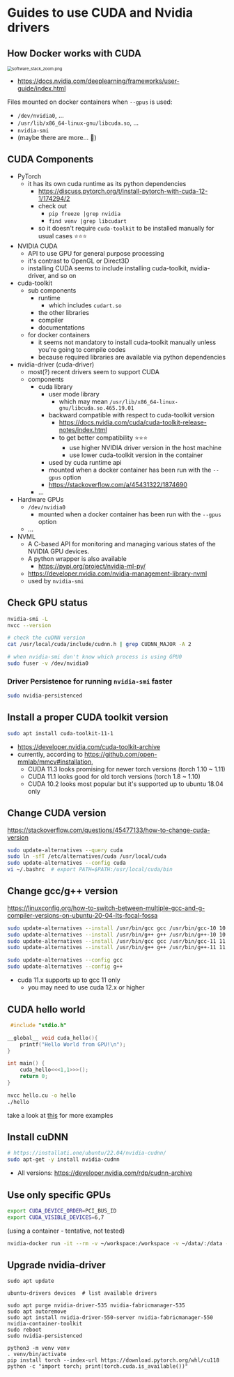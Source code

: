 # Guides to use CUDA and Nvidia drivers

## How Docker works with CUDA

<img src="https://docscontent.nvidia.com/dims4/default/5236c0f/2147483647/strip/true/crop/1020x969+0+0/resize/1020x969!/quality/90/?url=https%3A%2F%2Fk3-prod-nvidia-docs.s3.us-west-2.amazonaws.com%2Fbrightspot%2Fdita%2F0000018b-a729-dab5-abab-e77976e10000%2Fdeeplearning%2Fframeworks%2Fuser-guide%2Fgraphics%2Fsoftware_stack_zoom.png" alt="software_stack_zoom.png" style="zoom:67%;" />

- https://docs.nvidia.com/deeplearning/frameworks/user-guide/index.html

Files mounted on docker containers when `--gpus` is used:

- `/dev/nvidia0`, ...
- `/usr/lib/x86_64-linux-gnu/libcuda.so`, ...
- `nvidia-smi`
- (maybe there are more... 🤔)

## CUDA Components

- PyTorch
  - it has its own cuda runtime as its python dependencies
    - https://discuss.pytorch.org/t/install-pytorch-with-cuda-12-1/174294/2
    - check out
      - `pip freeze |grep nvidia`
      - `find venv |grep libcudart`
    - so it doesn't require `cuda-toolkit` to be installed manually for usual cases ⭐⭐⭐
- NVIDIA CUDA
  - API to use GPU for general purpose processing
  - it's contrast to OpenGL or Direct3D
  - installing CUDA seems to include installing cuda-toolkit, nvidia-driver, and so on
- cuda-toolkit
  - sub components
    - runtime
      - which includes `cudart.so`
    - the other libraries
    - compiler
    - documentations
  - for docker containers
    - it seems not mandatory to install cuda-toolkit manually unless you're going to compile codes
    - because required libraries are available via python dependencies
- nvidia-driver (cuda-driver)
  - most(?) recent drivers seem to support CUDA
  - components
    - cuda library
      - user mode library
        - which may mean `/usr/lib/x86_64-linux-gnu/libcuda.so.465.19.01`
      - backward compatible with respect to cuda-toolkit version
        - https://docs.nvidia.com/cuda/cuda-toolkit-release-notes/index.html
        - to get better compatibility ⭐⭐⭐
          - use higher NVIDIA driver version in the host machine
          - use lower cuda-toolkit version in the container
      - used by cuda runtime api
      - mounted when a docker container has been run with the `--gpus` option
      - https://stackoverflow.com/a/45431322/1874690
    - ...
- Hardware GPUs
  - `/dev/nvidia0`
    - mounted when a docker container has been run with the `--gpus` option
  - ...
- NVML
  - A C-based API for monitoring and managing various states of the NVIDIA GPU devices.
  - A python wrapper is also available
    - https://pypi.org/project/nvidia-ml-py/
  - https://developer.nvidia.com/nvidia-management-library-nvml
  - used by `nvidia-smi`

## Check GPU status

```bash
nvidia-smi -L
nvcc --version

# check the cuDNN version
cat /usr/local/cuda/include/cudnn.h | grep CUDNN_MAJOR -A 2

# when nvidia-smi don't know which process is using GPU0
sudo fuser -v /dev/nvidia0
```

### Driver Persistence for running `nvidia-smi` faster

```bash
sudo nvidia-persistenced
```

## Install a proper CUDA toolkit version

```bash
sudo apt install cuda-toolkit-11-1
```

- https://developer.nvidia.com/cuda-toolkit-archive
- currently, according to https://github.com/open-mmlab/mmcv#installation,
  - CUDA 11.3 looks promising for newer torch versions (torch 1.10 ~ 1.11)
  - CUDA 11.1 looks good for old torch versions (torch 1.8 ~ 1.10)
  - CUDA 10.2 looks most popular but it's supported up to ubuntu 18.04 only

## Change CUDA version

https://stackoverflow.com/questions/45477133/how-to-change-cuda-version

```bash
sudo update-alternatives --query cuda
sudo ln -sfT /etc/alternatives/cuda /usr/local/cuda
sudo update-alternatives --config cuda
vi ~/.bashrc  # export PATH=$PATH:/usr/local/cuda/bin
```

## Change gcc/g++ version

https://linuxconfig.org/how-to-switch-between-multiple-gcc-and-g-compiler-versions-on-ubuntu-20-04-lts-focal-fossa

```bash
sudo update-alternatives --install /usr/bin/gcc gcc /usr/bin/gcc-10 10
sudo update-alternatives --install /usr/bin/g++ g++ /usr/bin/g++-10 10
sudo update-alternatives --install /usr/bin/gcc gcc /usr/bin/gcc-11 11
sudo update-alternatives --install /usr/bin/g++ g++ /usr/bin/g++-11 11

sudo update-alternatives --config gcc
sudo update-alternatives --config g++
```

- cuda 11.x supports up to gcc 11 only
  - you may need to use cuda 12.x or higher

## CUDA hello world

```c
 #include "stdio.h"

__global__ void cuda_hello(){
    printf("Hello World from GPU!\n");
}

int main() {
    cuda_hello<<<1,1>>>();
    return 0;
}
```

```bash
nvcc hello.cu -o hello
./hello
```

take a look at [this](https://cuda-tutorial.readthedocs.io/en/latest/tutorials/tutorial01/) for more examples

## Install cuDNN

```bash
# https://installati.one/ubuntu/22.04/nvidia-cudnn/
sudo apt-get -y install nvidia-cudnn
```

- All versions: https://developer.nvidia.com/rdp/cudnn-archive

## Use only specific GPUs

```bash
export CUDA_DEVICE_ORDER=PCI_BUS_ID
export CUDA_VISIBLE_DEVICES=6,7
```

(using a container - tentative, not tested)

```bash
nvidia-docker run -it --rm -v ~/workspace:/workspace -v ~/data/:/data --ipc=host --network=host --name=container_name -gpus '"device=6,7"' pytorch-1.11-11.3-8
```

## Upgrade nvidia-driver

```
sudo apt update

ubuntu-drivers devices  # list available drivers

sudo apt purge nvidia-driver-535 nvidia-fabricmanager-535
sudo apt autoremove
sudo apt install nvidia-driver-550-server nvidia-fabricmanager-550 nvidia-container-toolkit
sudo reboot
sudo nvidia-persistenced

python3 -m venv venv
. venv/bin/activate
pip install torch --index-url https://download.pytorch.org/whl/cu118
python -c "import torch; print(torch.cuda.is_available())"
```
